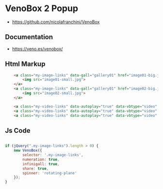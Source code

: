 # VenoBox 2 Popup

- https://github.com/nicolafranchini/VenoBox

## Documentation

- https://veno.es/venobox/

## Html Markup

```html
	<a class="my-image-links" data-gall="gallery01" href="image01-big.jpg">
		<img src="image01-small.jpg">
	</a>
	<a class="my-image-links" data-gall="gallery01" href="image02-big.jpg">
		<img src="image02-small.jpg">
	</a>

	<a class="my-video-links" data-autoplay="true" data-vbtype="video" href="http://vimeo.com/xxx">Vimeo</a>
	<a class="my-video-links" data-autoplay="true" data-vbtype="video" href="http://youtu.be/xxx">Youtube</a>
	<a class="my-video-links" data-autoplay="true" data-vbtype="video" data-ratio="1x1" data-maxwidth="400px" href="my-video.mp4">MP4</a>
```

## Js Code

```js

if (jQuery(".my-image-links").length > 0) {
	new VenoBox({
		selector: '.my-image-links',
		numeration: true,
		infinigall: true,
		share: true,
		spinner: 'rotating-plane'
	});
}

```
